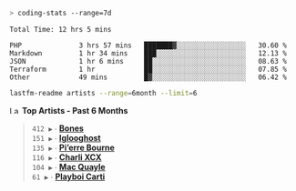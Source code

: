 ```zsh
> coding-stats --range=7d
```

<!--START_SECTION:waka-->

```text
Total Time: 12 hrs 5 mins

PHP              3 hrs 57 mins   ███████▓░░░░░░░░░░░░░░░░░   30.60 %
Markdown         1 hr 34 mins    ███░░░░░░░░░░░░░░░░░░░░░░   12.13 %
JSON             1 hr 6 mins     ██░░░░░░░░░░░░░░░░░░░░░░░   08.63 %
Terraform        1 hr            ██░░░░░░░░░░░░░░░░░░░░░░░   07.85 %
Other            49 mins         █▓░░░░░░░░░░░░░░░░░░░░░░░   06.42 %
```

<!--END_SECTION:waka-->

```zsh
lastfm-readme artists --range=6month --limit=6
```

<!--START_LASTFM_ARTISTS:{"period": "6month", "rows": 6}-->
<a href="https://last.fm" target="_blank"><img src="https://user-images.githubusercontent.com/17434202/215290617-e793598d-d7c9-428f-9975-156db1ba89cc.svg" alt="Last.fm Logo" width="18" height="13"/></a> **Top Artists - Past 6 Months**

> `412 ▶️` ∙ **[Bones](https://www.last.fm/music/Bones)**<br/>
> `151 ▶️` ∙ **[Iglooghost](https://www.last.fm/music/Iglooghost)**<br/>
> `135 ▶️` ∙ **[Pi’erre Bourne](https://www.last.fm/music/Pi%E2%80%99erre+Bourne)**<br/>
> `116 ▶️` ∙ **[Charli XCX](https://www.last.fm/music/Charli+XCX)**<br/>
> `104 ▶️` ∙ **[Mac Quayle](https://www.last.fm/music/Mac+Quayle)**<br/>
> `61 ▶️` ∙ **[Playboi Carti](https://www.last.fm/music/Playboi+Carti)**<br/>
<!--END_LASTFM_ARTISTS-->
